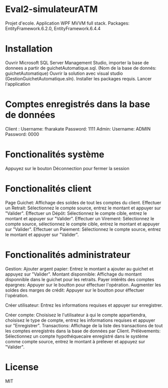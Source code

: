 # Eval2-simulateurATM
Projet d'ecole. Application WPF MVVM full stack.
Packages: EntityFramework.6.2.0, EntityFramework.6.4.4

# Installation
Ouvrir Microsoft SQL Server Management Studio, importer la base de donnees a partir de guichetAutomatique.sql. (Nom de la base de donnés: guichetAutomatique) Ouvrir la solution avec visual studio (GestionGuichetAutomatique.sln). Installer les packages requis. Lancer l'application

# Comptes enregistrés dans la base de données
Client : Username: fharakate Password: 1111 Admin: Username: ADMIN Password: 0000

# Fonctionalités système
Appuyez sur le bouton Déconnection pour fermer la session

# Fonctionalités client
Page Guichet:
Affichage des soldes de tout les comptes du client. 
Effectuer un Retrait: 	Sélectionnez le compte source, entrez le montant et appuyer sur "Valider".
Effectuer un Dépôt: 	 	Sélectionnez le compte cible, entrez le montant et appuyer sur "Valider".
Effectuer un Virement: Sélectionnez le compte source, sélectionnez le compte cible, entrez le montant et appuyer sur "Valider".
Effectuer un Paiement:	Sélectionnez le compte source, entrez le montant et appuyer sur "Valider".

# Fonctionalités administrateur
Gestion:
	Ajouter argent papier:				Entrez le montant a ajouter au guichet et appuyez sur "Valider".
	Montant disponnible:			  	Affichage du montant disponnible dans le guichet pour les retraits.
	Payer intérêts des comptes épargnes:		Appuyer sur le boutton pour éffectuer l'opération. 
	Augmenter les soldes des marges de crédit:	Appuyer sur le boutton pour éffectuer l'opération.

Créer utilisateur:	Entrez les informations requises et appuyer sur enregistrer.

Créer compte:		Choisisez le l'utilisateur à qui le compte appartiendra, choisisez le type de compte, entrez les informations requises et appuyer sur "Enregistrer". 
Transactions:		Affichage de la liste des transactions de tout les comptes enregistrés dans la base de données par Client. 
Prélèvements:		Sélectionnez un compte hypothéquecaire enregistré dans le système comme compte source, entrez le montant à prélever et appuyez sur "Valider".

# License
MIT
